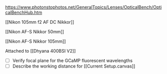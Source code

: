 https://www.photonstophotos.net/GeneralTopics/Lenses/OpticalBench/OpticalBenchHub.htm

[[Nikon 105mm f2 AF DC Nikkor]]

[[Nikon AF-S Nikkor 50mm]]

[[Nikon AF-S Nikkor 105mm]]

Attached to [[Dhyana 400BSI V2]]

- [ ] Verify focal plane for the GCaMP fluorescent wavelengths
- [ ] Describe the working distance for [[Current Setup.canvas]]